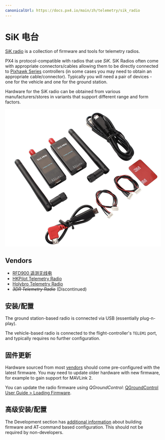 ```yaml
---
canonicalUrl: https://docs.px4.io/main/zh/telemetry/sik_radio
---
```


# SiK 电台

[SiK radio](https://github.com/LorenzMeier/SiK) is a collection of firmware and tools for telemetry radios.

PX4 is protocol-compatible with radios that use *SiK*. SiK Radios often come with appropriate connectors/cables allowing them to be directly connected to [Pixhawk Series](../flight_controller/pixhawk_series.md) controllers (in some cases you may need to obtain an appropriate cable/connector). Typically you will need a pair of devices - one for the vehicle and one for the ground station.

Hardware for the SiK radio can be obtained from various manufacturers/stores in variants that support different range and form factors.

![SiK 电台](../../assets/hardware/telemetry/holybro_sik_radio.jpg)

<span id="vendors"></span>

## Vendors

* [RFD900 遥测无线电](../telemetry/rfd900_telemetry.md)
* [HKPilot Telemetry Radio](../telemetry/hkpilot_sik_radio.md)
* [Holybro Telemetry Radio](../telemetry/holybro_sik_radio.md)
* <del><em>3DR Telemetry Radio</em></del> (Discontinued)

## 安装/配置

The ground station-based radio is connected via USB (essentially plug-n-play).

The vehicle-based radio is connected to the flight-controller's `TELEM1` port, and typically requires no further configuration.

## 固件更新

Hardware sourced from most [vendors](#vendors) should come pre-configured with the latest firmware. You may need to update older hardware with new firmware, for example to gain support for MAVLink 2.

You can update the radio firmware using *QGroundControl*: [QGroundControl User Guide > Loading Firmware](https://docs.qgroundcontrol.com/en/SetupView/Firmware.html).

## 高级安装/配置

The Development section has [additional information](../data_links/sik_radio.md) about building firmware and AT-command based configuration. This should not be required by non-developers.